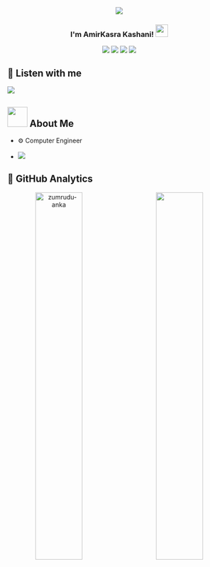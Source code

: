 <p align="center">
<a href="https://github.com/DenverCoder1/readme-typing-svg"><img src="https://readme-typing-svg.herokuapp.com/?lines=Welcome%20To%20My%20Profile+%F0%9F%A4%99&font=Fira%20Code&center=true&width=440&height=45&color=ffcc33&vCenter=true&size=22"></a>
  <h3 align="center">I'm AmirKasra Kashani!
    <img src="https://media.giphy.com/media/hvRJCLFzcasrR4ia7z/giphy.gif" width="28">
  </h3>
<p/>
<p align="center">
  <img src="https://img.shields.io/badge/javascript-%23323330.svg?style=for-the-badge&logo=javascript&logoColor=%23F7DF1E">
  <img src="https://img.shields.io/badge/-Python-98b982?style=for-the-badge&logo=python&logoColor=98b982&labelColor=282828">
  <img src="https://img.shields.io/badge/discord.py-%232C3454.svg?style=for-the-badge&logo=Discord&logoColor=Blue">
  <img src="https://img.shields.io/badge/Lua-2C2D72?style=for-the-badge&logo=lua&logoColor=white">
<p/>
<h2>🎵 Listen with me</h2>
<img src="https://spotify-github-profile.vercel.app/api/view?uid=uyqz81o5dn48ei82qwb7pzspy&cover_image=true&theme=natemoo-re&bar_color=61dafb&bar_color_cover=false"/>
<h2> <img src="https://github.com/TheDudeThatCode/TheDudeThatCode/blob/master/Assets/Developer.gif" width="45" /> About Me</h2>
<p>
  <ul align="left" style="width:46%;">
    <li>⚙️  Computer Engineer</li>
     &nbsp
    <li> <img src="https://img.shields.io/badge/AmirKasra%230991-%237289DA.svg?style=for-the-badge&logo=discord&logoColor=white"></li>
  </ul>
</p>

<h2 align="left">📘 GitHub Analytics </h2>
<p align=center>
  <div align=center>
      <img align="left" style="width:46%;" src="http://github-readme-streak-stats.herokuapp.com?user=AmirKasraKashani&hide_border=true&background=36393F&border=E1973E&stroke=FFFFFF&currStreakNum=FFFFFF&sideNums=FFFFFF&currStreakLabel=FFFFFF&sideLabels=E1973E&dates=E1973E" alt="zumrudu-anka" />
      <img align="right" style="width:46%;" src="https://github-readme-stats.vercel.app/api?username=AmirKasraKashani&theme=slateorange&show_icons=true" />
  </div>
</p>


